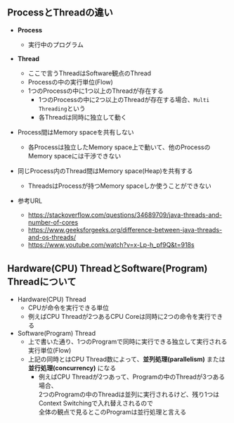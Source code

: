 ## ProcessとThreadの違い
- __Process__
  - 実行中のプログラム

- __Thread__
  - ここで言うThreadはSoftware観点のThread
  - Processの中の実行単位(Flow)
  - 1つのProcessの中に1つ以上のThreadが存在する
    - 1つのProcessの中に2つ以上のThreadが存在する場合、`Multi Threading`という
    - 各Threadは同時に独立して動く
- Process間はMemory spaceを共有しない
  - 各Processは独立したMemory space上で動いて、他のProcessのMemory spaceには干渉できない
- 同じProcess内のThread間はMemory space(Heap)を共有する
  - ThreadsはProcessが持つMemory spaceしか使うことができない
- 参考URL
  - https://stackoverflow.com/questions/34689709/java-threads-and-number-of-cores
  - https://www.geeksforgeeks.org/difference-between-java-threads-and-os-threads/
  - https://www.youtube.com/watch?v=x-Lp-h_pf9Q&t=918s

## Hardware(CPU) ThreadとSoftware(Program) Threadについて
- Hardware(CPU) Thread
  - CPUが命令を実行できる単位
  - 例えばCPU Threadが2つあるCPU Coreは同時に2つの命令を実行できる
- Software(Program) Thread
  - 上で書いた通り、1つのProgramで同時に実行できる独立して実行される実行単位(Flow)
  - 上記の同時とはCPU Thread数によって、**並列処理(parallelism)** または **並行処理(concurrency)** になる
    - 例えばCPU Threadが2つあって、Programの中のThreadが3つある場合、  
      2つのProgramの中のThreadは並列に実行されるけど、残り1つはContext Switchingで入れ替えされるので  
      全体の観点で見るとこのProgramは並行処理と言える